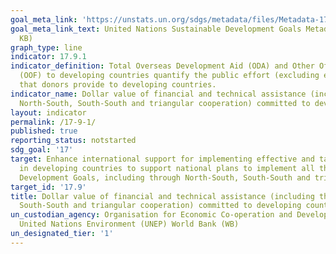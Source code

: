```yaml
---
goal_meta_link: 'https://unstats.un.org/sdgs/metadata/files/Metadata-17-09-01.pdf '
goal_meta_link_text: United Nations Sustainable Development Goals Metadata (PDF 209
  KB)
graph_type: line
indicator: 17.9.1
indicator_definition: Total Overseas Development Aid (ODA) and Other Official Flows
  (OOF) to developing countries quantify the public effort (excluding export credits)
  that donors provide to developing countries.
indicator_name: Dollar value of financial and technical assistance (including through
  North-South, South-South and triangular cooperation) committed to developing countries
layout: indicator
permalink: /17-9-1/
published: true
reporting_status: notstarted
sdg_goal: '17'
target: Enhance international support for implementing effective and targeted capacity-building
  in developing countries to support national plans to implement all the Sustainable
  Development Goals, including through North-South, South-South and triangular cooperation
target_id: '17.9'
title: Dollar value of financial and technical assistance (including through North-South,
  South-South and triangular cooperation) committed to developing countries
un_custodian_agency: Organisation for Economic Co-operation and Development (OECD)
  United Nations Environment (UNEP) World Bank (WB)
un_designated_tier: '1'
---
```


